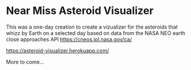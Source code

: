 # Near Miss Asteroid Visualizer

This was a one-day creation to create a vizualizer for the asteroids that whizz by Earth on a selected day based on data from the NASA NEO earth close approaches API https://cneos.jpl.nasa.gov/ca/

https://asteroid-visualizer.herokuapp.com/

More to come...


